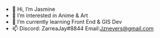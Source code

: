 - 👋 Hi, I’m Jasmine
- 👀 I’m interested in Anime & Art
- 🌱 I’m currently learning Front End & GIS Dev
- 📫 Discord: ZarreaJay#8844 Email:Jznevers@gmail.com

<!---
Jznevers/Jznevers is a ✨ special ✨ repository because its `README.md` (this file) appears on your GitHub profile.
You can click the Preview link to take a look at your changes.
--->
